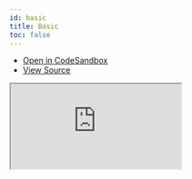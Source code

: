 ```yaml
---
id: basic
title: Basic
toc: false
---
```


- [Open in CodeSandbox](https://codesandbox.io/s/github/tannerlinsley/react-location/tree/next/examples/basic)
- [View Source](https://github.com/tannerlinsley/react-location/tree/next/examples/basic)

<iframe
  src="https://codesandbox.io/embed/github/tannerlinsley/react-location/tree/next/examples/basic?autoresize=1&fontsize=14&theme=dark"
  title="tannerlinsley/react-location: simple"
  sandbox="allow-forms allow-modals allow-popups allow-presentation allow-same-origin allow-scripts"
  style={{
    width: '100%',
    height: '80vh',
    border: '0',
    borderRadius: 8,
    overflow: 'hidden',
    position: 'static',
    zIndex: 0,
  }}
></iframe>

